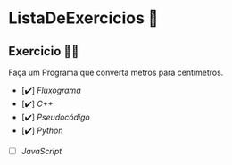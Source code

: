 # ListaDeExercicios 🚀

## Exercicio 👨‍💻

Faça um Programa que converta metros para centímetros.

- [✔️] _Fluxograma_
- [✔️] _C++_
- [✔️] _Pseudocódigo_
- [✔️] _Python_
- [ ] _JavaScript_
